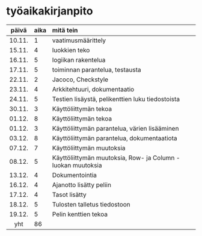 # työaikakirjanpito

| päivä | aika | mitä tein  |
| :----:|:-----| :-----|
| 10.11. | 1    | vaatimusmäärittely|
| 15.11. | 4    | luokkien teko|
| 16.11. | 5    | logiikan rakentelua|
| 17.11. | 5    | toiminnan parantelua, testausta|
| 22.11. | 2    | Jacoco, Checkstyle|
| 23.11. | 4    | Arkkitehtuuri, dokumentaatio|
| 24.11. | 5    | Testien lisäystä, pelikenttien luku tiedostoista|
| 30.11. | 3   | Käyttöliittymän tekoa|
| 01.12. | 8    | Käyttöliittymän tekoa|
| 01.12. | 3    | Käyttöliittymän parantelua, värien lisääminen|
| 03.12. | 8    | Käyttöliittymän parantelua, dokumentaatiota
| 07.12. | 7    | Käyttöliittymän muutoksia
| 08.12. | 5    | Käyttöliittymän muutoksia, Row- ja Column -luokan muutoksia
| 13.12. | 4    | Dokumentointia
| 16.12. | 4    | Ajanotto lisätty peliin
| 17.12. | 4    | Tasot lisätty
| 18.12. | 5    | Tulosten talletus tiedostoon
| 19.12. | 5    | Pelin kenttien tekoa
yht    | 86   | 
